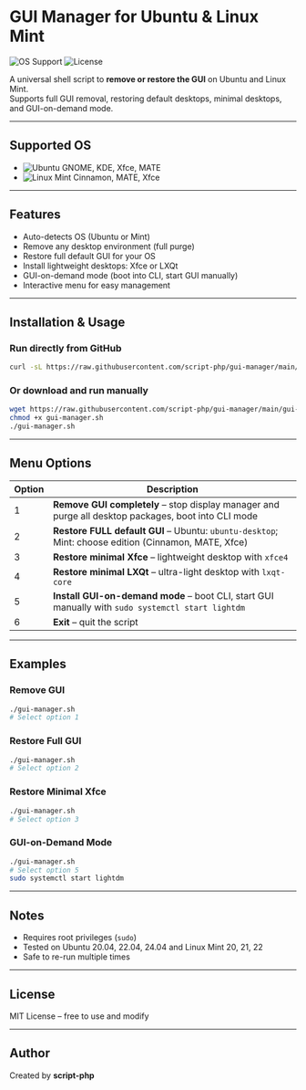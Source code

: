 # GUI Manager for Ubuntu & Linux Mint

![OS Support](https://img.shields.io/badge/OS-Ubuntu%20|%20Mint-orange?style=for-the-badge&logo=ubuntu)
![License](https://img.shields.io/badge/License-MIT-green?style=for-the-badge)

A universal shell script to **remove or restore the GUI** on Ubuntu and Linux Mint.  
Supports full GUI removal, restoring default desktops, minimal desktops, and GUI-on-demand mode.

---

## Supported OS

- ![Ubuntu](https://img.shields.io/badge/Ubuntu-E95420?style=for-the-badge&logo=ubuntu&logoColor=white) GNOME, KDE, Xfce, MATE  
- ![Linux Mint](https://img.shields.io/badge/Linux_Mint-87CF3E?style=for-the-badge&logo=linuxmint&logoColor=white) Cinnamon, MATE, Xfce  

---

## Features

- Auto-detects OS (Ubuntu or Mint)  
- Remove any desktop environment (full purge)  
- Restore full default GUI for your OS  
- Install lightweight desktops: Xfce or LXQt  
- GUI-on-demand mode (boot into CLI, start GUI manually)  
- Interactive menu for easy management  

---

## Installation & Usage

### Run directly from GitHub

```bash
curl -sL https://raw.githubusercontent.com/script-php/gui-manager/main/gui-manager.sh | bash
````

### Or download and run manually

```bash
wget https://raw.githubusercontent.com/script-php/gui-manager/main/gui-manager.sh
chmod +x gui-manager.sh
./gui-manager.sh
```

---

## Menu Options

| Option | Description                                                                                          |
| ------ | ---------------------------------------------------------------------------------------------------- |
| 1      | **Remove GUI completely** – stop display manager and purge all desktop packages, boot into CLI mode  |
| 2      | **Restore FULL default GUI** – Ubuntu: `ubuntu-desktop`; Mint: choose edition (Cinnamon, MATE, Xfce) |
| 3      | **Restore minimal Xfce** – lightweight desktop with `xfce4`                                          |
| 4      | **Restore minimal LXQt** – ultra-light desktop with `lxqt-core`                                      |
| 5      | **Install GUI-on-demand mode** – boot CLI, start GUI manually with `sudo systemctl start lightdm`    |
| 6      | **Exit** – quit the script                                                                           |

---

## Examples

### Remove GUI

```bash
./gui-manager.sh
# Select option 1
```

### Restore Full GUI

```bash
./gui-manager.sh
# Select option 2
```

### Restore Minimal Xfce

```bash
./gui-manager.sh
# Select option 3
```

### GUI-on-Demand Mode

```bash
./gui-manager.sh
# Select option 5
sudo systemctl start lightdm
```

---

## Notes

* Requires root privileges (`sudo`)
* Tested on Ubuntu 20.04, 22.04, 24.04 and Linux Mint 20, 21, 22
* Safe to re-run multiple times

---

## License

MIT License – free to use and modify

---

## Author

Created by **script-php**


